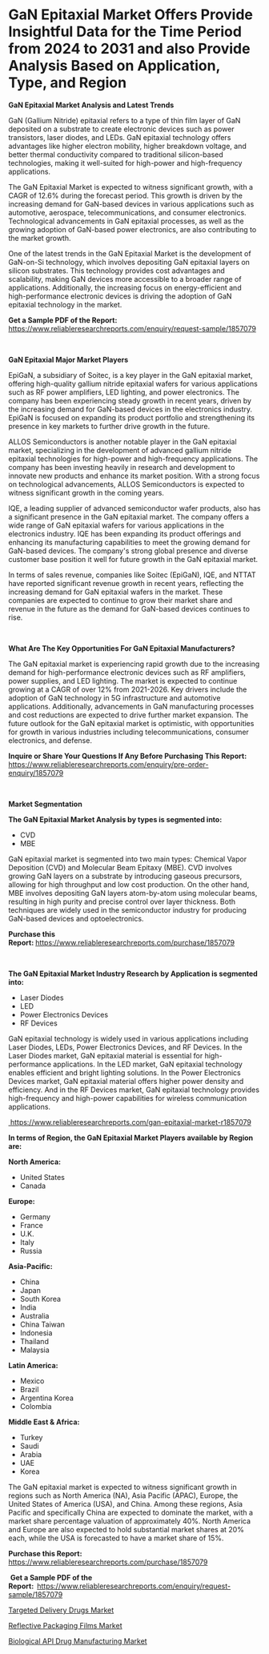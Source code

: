 <p><h1>GaN Epitaxial Market Offers Provide Insightful Data for the Time Period from 2024 to 2031 and also Provide Analysis Based on Application, Type, and Region</h1></p><p><strong>GaN Epitaxial Market Analysis and Latest Trends</strong></p>
<p><p>GaN (Gallium Nitride) epitaxial refers to a type of thin film layer of GaN deposited on a substrate to create electronic devices such as power transistors, laser diodes, and LEDs. GaN epitaxial technology offers advantages like higher electron mobility, higher breakdown voltage, and better thermal conductivity compared to traditional silicon-based technologies, making it well-suited for high-power and high-frequency applications.</p><p>The GaN Epitaxial Market is expected to witness significant growth, with a CAGR of 12.6% during the forecast period. This growth is driven by the increasing demand for GaN-based devices in various applications such as automotive, aerospace, telecommunications, and consumer electronics. Technological advancements in GaN epitaxial processes, as well as the growing adoption of GaN-based power electronics, are also contributing to the market growth.</p><p>One of the latest trends in the GaN Epitaxial Market is the development of GaN-on-Si technology, which involves depositing GaN epitaxial layers on silicon substrates. This technology provides cost advantages and scalability, making GaN devices more accessible to a broader range of applications. Additionally, the increasing focus on energy-efficient and high-performance electronic devices is driving the adoption of GaN epitaxial technology in the market.</p></p>
<p><strong>Get a Sample PDF of the Report:&nbsp;</strong> <a href="https://www.reliableresearchreports.com/enquiry/request-sample/1857079">https://www.reliableresearchreports.com/enquiry/request-sample/1857079</a></p>
<p>&nbsp;</p>
<p><strong>GaN Epitaxial Major Market Players</strong></p>
<p><p>EpiGaN, a subsidiary of Soitec, is a key player in the GaN epitaxial market, offering high-quality gallium nitride epitaxial wafers for various applications such as RF power amplifiers, LED lighting, and power electronics. The company has been experiencing steady growth in recent years, driven by the increasing demand for GaN-based devices in the electronics industry. EpiGaN is focused on expanding its product portfolio and strengthening its presence in key markets to further drive growth in the future.</p><p>ALLOS Semiconductors is another notable player in the GaN epitaxial market, specializing in the development of advanced gallium nitride epitaxial technologies for high-power and high-frequency applications. The company has been investing heavily in research and development to innovate new products and enhance its market position. With a strong focus on technological advancements, ALLOS Semiconductors is expected to witness significant growth in the coming years.</p><p>IQE, a leading supplier of advanced semiconductor wafer products, also has a significant presence in the GaN epitaxial market. The company offers a wide range of GaN epitaxial wafers for various applications in the electronics industry. IQE has been expanding its product offerings and enhancing its manufacturing capabilities to meet the growing demand for GaN-based devices. The company's strong global presence and diverse customer base position it well for future growth in the GaN epitaxial market.</p><p>In terms of sales revenue, companies like Soitec (EpiGaN), IQE, and NTTAT have reported significant revenue growth in recent years, reflecting the increasing demand for GaN epitaxial wafers in the market. These companies are expected to continue to grow their market share and revenue in the future as the demand for GaN-based devices continues to rise.</p></p>
<p>&nbsp;</p>
<p><strong>What Are The Key Opportunities For GaN Epitaxial Manufacturers?</strong></p>
<p><p>The GaN epitaxial market is experiencing rapid growth due to the increasing demand for high-performance electronic devices such as RF amplifiers, power supplies, and LED lighting. The market is expected to continue growing at a CAGR of over 12% from 2021-2026. Key drivers include the adoption of GaN technology in 5G infrastructure and automotive applications. Additionally, advancements in GaN manufacturing processes and cost reductions are expected to drive further market expansion. The future outlook for the GaN epitaxial market is optimistic, with opportunities for growth in various industries including telecommunications, consumer electronics, and defense.</p></p>
<p><strong>Inquire or Share Your Questions If Any Before Purchasing This Report:</strong> <a href="https://www.reliableresearchreports.com/enquiry/pre-order-enquiry/1857079">https://www.reliableresearchreports.com/enquiry/pre-order-enquiry/1857079</a></p>
<p>&nbsp;</p>
<p><strong>Market Segmentation</strong></p>
<p><strong>The GaN Epitaxial Market Analysis by types is segmented into:</strong></p>
<p><ul><li>CVD</li><li>MBE</li></ul></p>
<p><p>GaN epitaxial market is segmented into two main types: Chemical Vapor Deposition (CVD) and Molecular Beam Epitaxy (MBE). CVD involves growing GaN layers on a substrate by introducing gaseous precursors, allowing for high throughput and low cost production. On the other hand, MBE involves depositing GaN layers atom-by-atom using molecular beams, resulting in high purity and precise control over layer thickness. Both techniques are widely used in the semiconductor industry for producing GaN-based devices and optoelectronics.</p></p>
<p><strong>Purchase this Report:&nbsp;</strong><a href="https://www.reliableresearchreports.com/purchase/1857079">https://www.reliableresearchreports.com/purchase/1857079</a></p>
<p>&nbsp;</p>
<p><strong>The GaN Epitaxial Market Industry Research by Application is segmented into:</strong></p>
<p><ul><li>Laser Diodes</li><li>LED</li><li>Power Electronics Devices</li><li>RF Devices</li></ul></p>
<p><p>GaN epitaxial technology is widely used in various applications including Laser Diodes, LEDs, Power Electronics Devices, and RF Devices. In the Laser Diodes market, GaN epitaxial material is essential for high-performance applications. In the LED market, GaN epitaxial technology enables efficient and bright lighting solutions. In the Power Electronics Devices market, GaN epitaxial material offers higher power density and efficiency. And in the RF Devices market, GaN epitaxial technology provides high-frequency and high-power capabilities for wireless communication applications.</p></p>
<p><a href="https://www.reliableresearchreports.com/gan-epitaxial-market-r1857079">&nbsp;https://www.reliableresearchreports.com/gan-epitaxial-market-r1857079</a></p>
<p><strong>In terms of Region, the GaN Epitaxial Market Players available by Region are:</strong></p>
<p>
    <p> <strong> North America: </strong>
        <ul>
            <li>United States</li>
            <li>Canada</li>
        </ul>
        </p> 
    <p> <strong> Europe: </strong>
        <ul>
            <li>Germany</li>
            <li>France</li>
            <li>U.K.</li>
            <li>Italy</li>
            <li>Russia</li>
        </ul>
        </p> 
    <p> <strong> Asia-Pacific: </strong>
        <ul>
            <li>China</li>
            <li>Japan</li>
            <li>South Korea</li>
            <li>India</li>
            <li>Australia</li>
            <li>China Taiwan</li>
            <li>Indonesia</li>
            <li>Thailand</li>
            <li>Malaysia</li>
        </ul>
        </p> 
    <p> <strong> Latin America: </strong>
        <ul>
            <li>Mexico</li>
            <li>Brazil</li>
            <li>Argentina Korea</li>
            <li>Colombia</li>
        </ul>
        </p> 
    <p> <strong> Middle East & Africa: </strong>
        <ul>
            <li>Turkey</li>
            <li>Saudi</li>
            <li>Arabia</li>
            <li>UAE</li>
            <li>Korea</li>
        </ul>
    </p>
    </p>
<p><p>The GaN epitaxial market is expected to witness significant growth in regions such as North America (NA), Asia Pacific (APAC), Europe, the United States of America (USA), and China. Among these regions, Asia Pacific and specifically China are expected to dominate the market, with a market share percentage valuation of approximately 40%. North America and Europe are also expected to hold substantial market shares at 20% each, while the USA is forecasted to have a market share of 15%.</p></p>
<p><strong>Purchase this Report: </strong><a href="https://www.reliableresearchreports.com/purchase/1857079">https://www.reliableresearchreports.com/purchase/1857079</a></p>
<p>&nbsp;<strong>Get a Sample PDF of the Report:&nbsp;&nbsp;</strong><a href="https://www.reliableresearchreports.com/enquiry/request-sample/1857079">https://www.reliableresearchreports.com/enquiry/request-sample/1857079</a></p>
<p><strong></strong></p>
<p><p><a href="https://medium.com/@sahanad234/global-targeted-delivery-drugs-market-analysis-trends-forecasts-and-growth-opportunities-2024-d5a21bb309e4">Targeted Delivery Drugs Market</a></p><p><a href="https://medium.com/@nguyenthithuyduong355/reflective-packaging-films-industry-analysis-report-its-market-size-growing-with-a-cagr-of-4-3-9cd6a2415e68">Reflective Packaging Films Market</a></p><p><a href="https://medium.com/@amexben1465_98864/biological-api-drug-manufacturing-market-market-segmentation-geographical-regions-and-market-b72abb35afbb">Biological API Drug Manufacturing Market</a></p></p>